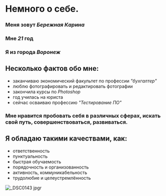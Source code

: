 # Немного о себе.
### Меня зовут ***Бережная Карина***
### Мне ***21*** год
### Я из города ***Воронеж***
## Несколько фактов обо мне:
- заканчиваю экономический факультет по профессии *"бухгалтер"*
- люблю фотографировать и редактировать фотографии
- закончила курсы по *Photoshop* 
- год училась на юриста
- сейчас осваиваю профессию *"Тестирование ПО"*
### Мне нравится пробовать себя в различных сферах, **искать свой путь**, совершенствоваться, развиваться. 
## Я обладаю такими качествами, как:
+ ответственность
+ пунктуальность
+ быстрая обучаемость
+ порядочность и организованность
+ активность, коммуникабельность
+ трудолюбие и целеустремлённость 

![_DSC0143 jpgr](https://user-images.githubusercontent.com/112567394/189483718-135d3d7e-8004-4c4d-80c7-de86efbf3db8.jpg)
